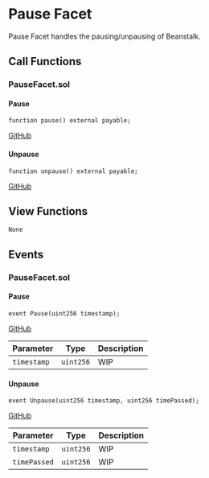 # Pause Facet

Pause Facet handles the pausing/unpausing of Beanstalk.

## Call Functions

### PauseFacet.sol

#### Pause

```solidity
function pause() external payable;
```
[GitHub](https://github.com/BeanstalkFarms/Beanstalk/blob/f0e29aae99ddca90085d8dfdc990cff88451d357/protocol/contracts/farm/facets/PauseFacet.sol#L28)

#### Unpause

```solidity
function unpause() external payable;
```
[GitHub](https://github.com/BeanstalkFarms/Beanstalk/blob/f0e29aae99ddca90085d8dfdc990cff88451d357/protocol/contracts/farm/facets/PauseFacet.sol#L37)

## View Functions

```
None
```

## Events

### PauseFacet.sol

#### Pause

```solidity
event Pause(uint256 timestamp);
```
[GitHub](https://github.com/BeanstalkFarms/Beanstalk/blob/f0e29aae99ddca90085d8dfdc990cff88451d357/protocol/contracts/farm/facets/PauseFacet.sol#L21)

| Parameter   | Type      | Description |
|-------------|-----------|-------------|
| `timestamp` | `uint256` | WIP         |

#### Unpause

```solidity
event Unpause(uint256 timestamp, uint256 timePassed);
```
[GitHub](https://github.com/BeanstalkFarms/Beanstalk/blob/f0e29aae99ddca90085d8dfdc990cff88451d357/protocol/contracts/farm/facets/PauseFacet.sol#L22)

| Parameter    | Type      | Description |
|--------------|-----------|-------------|
| `timestamp`  | `uint256` | WIP         |
| `timePassed` | `uint256` | WIP         |
